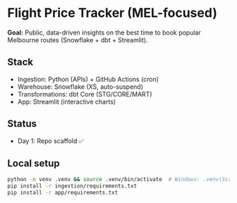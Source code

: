 # Flight Price Tracker (MEL-focused)

**Goal:** Public, data-driven insights on the best time to book popular Melbourne routes (Snowflake + dbt + Streamlit).

## Stack
- Ingestion: Python (APIs) + GitHub Actions (cron)
- Warehouse: Snowflake (XS, auto-suspend)
- Transformations: dbt Core (STG/CORE/MART)
- App: Streamlit (interactive charts)

## Status
- Day 1: Repo scaffold ✅

## Local setup
```bash
python -m venv .venv && source .venv/bin/activate  # Windows: .venv\Scripts\activate
pip install -r ingestion/requirements.txt
pip install -r app/requirements.txt